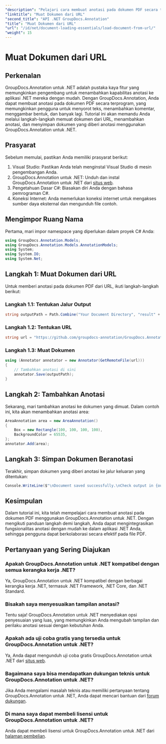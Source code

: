 ```yaml
---
"description": "Pelajari cara membuat anotasi pada dokumen PDF secara terprogram menggunakan GroupDocs.Annotation for .NET. Tutorial langkah demi langkah dengan contoh kode."
"linktitle": "Muat Dokumen dari URL"
"second_title": "API .NET GroupDocs.Annotation"
"title": "Muat Dokumen dari URL"
"url": "/id/net/document-loading-essentials/load-document-from-url/"
"weight": 15
---
```


# Muat Dokumen dari URL

## Perkenalan
GroupDocs.Annotation untuk .NET adalah pustaka kaya fitur yang memungkinkan pengembang untuk menambahkan kapabilitas anotasi ke aplikasi .NET mereka dengan mudah. Dengan GroupDocs.Annotation, Anda dapat membuat anotasi pada dokumen PDF secara terprogram, yang memungkinkan pengguna untuk menyorot teks, menambahkan komentar, menggambar bentuk, dan banyak lagi. Tutorial ini akan memandu Anda melalui langkah-langkah memuat dokumen dari URL, menambahkan anotasi, dan menyimpan dokumen yang diberi anotasi menggunakan GroupDocs.Annotation untuk .NET.
## Prasyarat
Sebelum memulai, pastikan Anda memiliki prasyarat berikut:
1. Visual Studio: Pastikan Anda telah menginstal Visual Studio di mesin pengembangan Anda.
2. GroupDocs.Annotation untuk .NET: Unduh dan instal GroupDocs.Annotation untuk .NET dari [situs web](https://releases.groupdocs.com/annotation/net/).
3. Pengetahuan Dasar C#: Biasakan diri Anda dengan bahasa pemrograman C#.
4. Koneksi Internet: Anda memerlukan koneksi internet untuk mengakses sumber daya eksternal dan mengunduh file contoh.

## Mengimpor Ruang Nama
Pertama, mari impor namespace yang diperlukan dalam proyek C# Anda:
```csharp
using GroupDocs.Annotation.Models;
using GroupDocs.Annotation.Models.AnnotationModels;
using System;
using System.IO;
using System.Net;
```
## Langkah 1: Muat Dokumen dari URL
Untuk memberi anotasi pada dokumen PDF dari URL, ikuti langkah-langkah berikut:
### Langkah 1.1: Tentukan Jalur Output
```csharp
string outputPath = Path.Combine("Your Document Directory", "result" + Path.GetExtension("input.pdf"));
```
### Langkah 1.2: Tentukan URL
```csharp
string url = "https://github.com/groupdocs-annotation/GroupDocs.Annotation-for-.NET/blob/master/Examples/Resources/SampleFiles/input.pdf?raw=true";
```
### Langkah 1.3: Muat Dokumen
```csharp
using (Annotator annotator = new Annotator(GetRemoteFile(url)))
{
    // Tambahkan anotasi di sini
    annotator.Save(outputPath);
}
```
## Langkah 2: Tambahkan Anotasi
Sekarang, mari tambahkan anotasi ke dokumen yang dimuat. Dalam contoh ini, kita akan menambahkan anotasi area:
```csharp
AreaAnnotation area = new AreaAnnotation()
{
    Box = new Rectangle(100, 100, 100, 100),
    BackgroundColor = 65535,
};
annotator.Add(area);
```
## Langkah 3: Simpan Dokumen Beranotasi
Terakhir, simpan dokumen yang diberi anotasi ke jalur keluaran yang ditentukan:
```csharp
Console.WriteLine($"\nDocument saved successfully.\nCheck output in {outputPath}.");
```

## Kesimpulan
Dalam tutorial ini, kita telah mempelajari cara membuat anotasi pada dokumen PDF menggunakan GroupDocs.Annotation untuk .NET. Dengan mengikuti panduan langkah demi langkah, Anda dapat mengintegrasikan fungsionalitas anotasi dengan mudah ke dalam aplikasi .NET Anda, sehingga pengguna dapat berkolaborasi secara efektif pada file PDF.

## Pertanyaan yang Sering Diajukan
### Apakah GroupDocs.Annotation untuk .NET kompatibel dengan semua kerangka kerja .NET?
Ya, GroupDocs.Annotation untuk .NET kompatibel dengan berbagai kerangka kerja .NET, termasuk .NET Framework, .NET Core, dan .NET Standard.
### Bisakah saya menyesuaikan tampilan anotasi?
Tentu saja! GroupDocs.Annotation untuk .NET menyediakan opsi penyesuaian yang luas, yang memungkinkan Anda mengubah tampilan dan perilaku anotasi sesuai dengan kebutuhan Anda.
### Apakah ada uji coba gratis yang tersedia untuk GroupDocs.Annotation untuk .NET?
Ya, Anda dapat mengunduh uji coba gratis GroupDocs.Annotation untuk .NET dari [situs web](https://releases.groupdocs.com/).
### Bagaimana saya bisa mendapatkan dukungan teknis untuk GroupDocs.Annotation untuk .NET?
Jika Anda mengalami masalah teknis atau memiliki pertanyaan tentang GroupDocs.Annotation untuk .NET, Anda dapat mencari bantuan dari [forum dukungan](https://forum.groupdocs.com/c/annotation/10).
### Di mana saya dapat membeli lisensi untuk GroupDocs.Annotation untuk .NET?
Anda dapat membeli lisensi untuk GroupDocs.Annotation untuk .NET dari [halaman pembelian](https://purchase.groupdocs.com/buy).